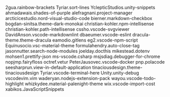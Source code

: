2gua.rainbow-brackets
Tyriar.sort-lines
YclepticStudios.unity-snippets
ahmadawais.shades-of-purple
alefragnani.project-manager
arcticicestudio.nord-visual-studio-code
bierner.markdown-checkbox
bogdan-sinitsa.theme-dark-monokai
christian-kohler.npm-intellisense
christian-kohler.path-intellisense
cssho.vscode-svgviewer
DavidAnson.vscode-markdownlint
dbaeumer.vscode-eslint
dracula-theme.theme-dracula
eamodio.gitlens
eg2.vscode-npm-script
Equinusocio.vsc-material-theme
formulahendry.auto-close-tag
jasonnutter.search-node-modules
joelday.docthis
mikestead.dotenv
mohsen1.prettify-json
ms-vscode.csharp
msjsdiag.debugger-for-chrome
nopjmp.fairyfloss
octref.vetur
PeterJausovec.vscode-docker
pnp.polacode
seesharprun.view-in-default-application
tinaciousdesign.theme-tinaciousdesign
Tyriar.vscode-terminal-here
Unity.unity-debug
vscodevim.vim
waderyan.nodejs-extension-pack
wayou.vscode-todo-highlight
whizkydee.material-palenight-theme
wix.vscode-import-cost
xabikos.JavaScriptSnippets

